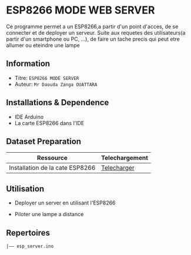 ESP8266 MODE WEB SERVER
===
Ce programme permet a un ESP8266,a partir d'un point d'acces, de se connecter et de deployer un serveur.
Suite aux requetes des utilisateurs(a partir d'un smartphone ou PC, ...), de faire un tache precis qui peut etre allumer ou eteindre une lampe
## Information
- Titre:  `ESP8266 MODE SERVER`
- Auteur:  `Mr Daouda Zanga OUATTARA`

## Installations & Dependence
- IDE Arduino
- La carte ESP8266 dans l'IDE

## Dataset Preparation
| Ressource | Telechargement |
| ---     | ---   |
| Installation de la cate ESP8266 | [Telecharger](https://structiot.flexunivers.com/media/ressource/INSTALLATION_DE_LA_CARTE_ESP8266.pdf) |

## Utilisation
- Deployer un server en utilisant l'ESP8266

- Piloter une lampe a distance

  

## Repertoires
```
|—— esp_server.ino
```